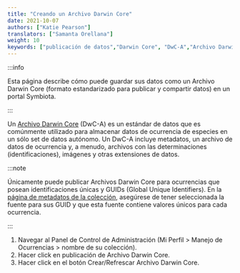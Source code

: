 ```yaml
---
title: "Creando un Archivo Darwin Core"
date: 2021-10-07
authors: ["Katie Pearson"]
translators: ["Samanta Orellana"]
weight: 10
keywords: ["publicación de datos","Darwin Core", "DwC-A","Archivo Darwin Core"]
---
```


:::info

Esta página describe cómo puede guardar sus datos como un Archivo Darwin Core (formato estandarizado para publicar y compartir datos) en un portal Symbiota.

:::

Un [Archivo Darwin Core](http://en.wikipedia.org/wiki/Darwin_Core_Archive) (DwC-A) es un estándar de datos que es comúnmente utilizado para almacenar datos de ocurrencia de especies en un sólo set de datos autónomo. Un DwC-A incluye metadatos, un archivo de datos de ocurrencia y, a menudo, archivos con las determinaciones (identificaciones), imágenes y otras extensiones de datos.

:::note

Únicamente puede publicar Archivos Darwin Core para ocurrencias que posean identificaciones únicas y GUIDs (Global Unique Identifiers). En la [página de metadatos de la colección](https://biokic.github.io/symbiota-docs/coll_manager/metadata/), asegúrese de tener seleccionada la fuente para sus GUID y que esta fuente contiene valores únicos para cada ocurrencia.

:::

1. Navegar al Panel de Control de Administración (Mi Perfil > Manejo de Ocurrencias > nombre de su colección).
2. Hacer click en publicación de Archivo Darwin Core.
3. Hacer click en el botón Crear/Refrescar Archivo Darwin Core.
